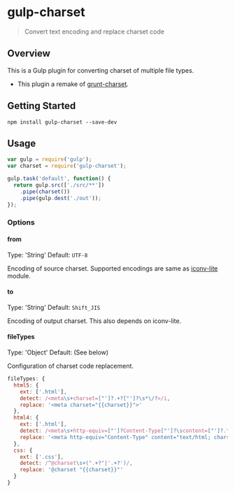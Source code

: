 # gulp-charset

> Convert text encoding and replace charset code

## Overview
This is a Gulp plugin for converting charset of multiple file types.

* This plugin a remake of [grunt-charset](https://github.com/rakuten-frontend/grunt-charset).

## Getting Started

```shell
npm install gulp-charset --save-dev
```

## Usage

```js
var gulp = require('gulp');
var charset = require('gulp-charset');

gulp.task('default', function() {
  return gulp.src(['./src/**'])
    .pipe(charset())
    .pipe(gulp.dest('./out'));
});
```

### Options

#### from
Type: 'String'
Default: `UTF-8`

Encoding of source charset.
Supported encodings are same as [iconv-lite](https://github.com/ashtuchkin/iconv-lite#supported-encodings) module.

#### to
Type: 'String'
Default: `Shift_JIS`

Encoding of output charset. This also depends on iconv-lite.

#### fileTypes
Type: 'Object'
Default: (See below)

Configuration of charset code replacement.

```js
fileTypes: {
  html5: {
    ext: ['.html'],
    detect: /<meta\s+charset=["']?.+?["']?\s*\/?>/i,
    replace: '<meta charset="{{charset}}">'
  },
  html4: {
    ext: ['.html'],
    detect: /<meta\s+http-equiv=["']?Content-Type["']?\scontent=["']?.*?charset=.+?["']?\s*\/?>/i,
    replace: '<meta http-equiv="Content-Type" content="text/html; charset={{charset}}">'
  },
  css: {
    ext: ['.css'],
    detect: /^@charset\s+(".+?"|'.+?')/,
    replace: '@charset "{{charset}}"'
  }
}
```